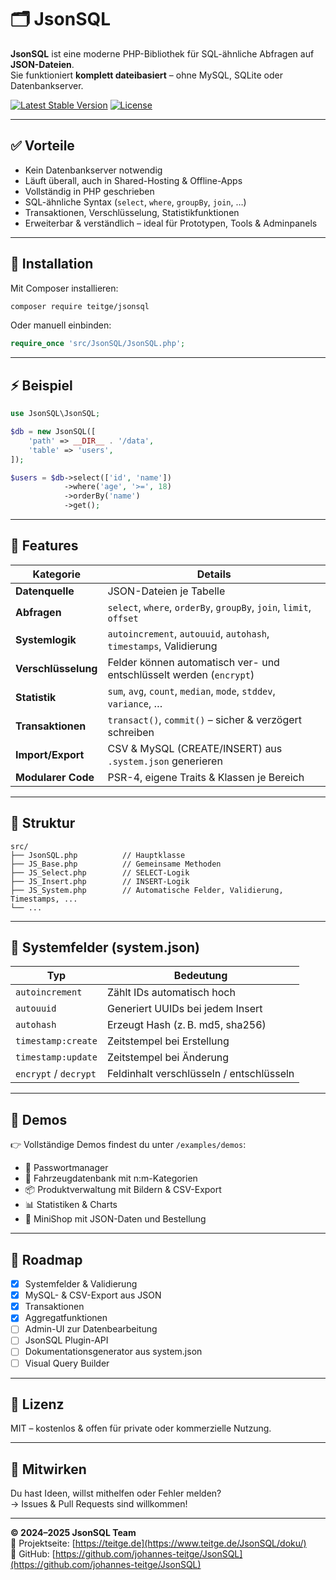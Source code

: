 # 🗂️ JsonSQL

**JsonSQL** ist eine moderne PHP-Bibliothek für SQL-ähnliche Abfragen auf **JSON-Dateien**.  
Sie funktioniert **komplett dateibasiert** – ohne MySQL, SQLite oder Datenbankserver.

[![Latest Stable Version](https://img.shields.io/packagist/v/jsonsql/jsonsql.svg)](https://packagist.org/packages/jsonsql/jsonsql)
[![License](https://img.shields.io/packagist/l/jsonsql/jsonsql.svg)](https://packagist.org/packages/jsonsql/jsonsql)

---

## ✅ Vorteile

- Kein Datenbankserver notwendig
- Läuft überall, auch in Shared-Hosting & Offline-Apps
- Vollständig in PHP geschrieben
- SQL-ähnliche Syntax (`select`, `where`, `groupBy`, `join`, …)
- Transaktionen, Verschlüsselung, Statistikfunktionen
- Erweiterbar & verständlich – ideal für Prototypen, Tools & Adminpanels

---

## 🚀 Installation

Mit Composer installieren:

```bash
composer require teitge/jsonsql
```

Oder manuell einbinden:

```php
require_once 'src/JsonSQL/JsonSQL.php';
```

---

## ⚡ Beispiel

```php
use JsonSQL\JsonSQL;

$db = new JsonSQL([
    'path' => __DIR__ . '/data',
    'table' => 'users',
]);

$users = $db->select(['id', 'name'])
            ->where('age', '>=', 18)
            ->orderBy('name')
            ->get();
```

---

## 🧰 Features

| Kategorie             | Details                                                                 |
|-----------------------|-------------------------------------------------------------------------|
| **Datenquelle**        | JSON-Dateien je Tabelle                                                |
| **Abfragen**           | `select`, `where`, `orderBy`, `groupBy`, `join`, `limit`, `offset`     |
| **Systemlogik**        | `autoincrement`, `autouuid`, `autohash`, `timestamps`, Validierung     |
| **Verschlüsselung**    | Felder können automatisch ver- und entschlüsselt werden (`encrypt`)    |
| **Statistik**          | `sum`, `avg`, `count`, `median`, `mode`, `stddev`, `variance`, …       |
| **Transaktionen**      | `transact()`, `commit()` – sicher & verzögert schreiben                |
| **Import/Export**      | CSV & MySQL (CREATE/INSERT) aus `.system.json` generieren              |
| **Modularer Code**     | PSR-4, eigene Traits & Klassen je Bereich                              |

---

## 📁 Struktur

```
src/
├── JsonSQL.php          // Hauptklasse
├── JS_Base.php          // Gemeinsame Methoden
├── JS_Select.php        // SELECT-Logik
├── JS_Insert.php        // INSERT-Logik
├── JS_System.php        // Automatische Felder, Validierung, Timestamps, ...
└── ...
```

---

## 🔎 Systemfelder (system.json)

| Typ                | Bedeutung                                 |
|--------------------|-------------------------------------------|
| `autoincrement`    | Zählt IDs automatisch hoch                |
| `autouuid`         | Generiert UUIDs bei jedem Insert         |
| `autohash`         | Erzeugt Hash (z. B. md5, sha256)          |
| `timestamp:create` | Zeitstempel bei Erstellung                |
| `timestamp:update` | Zeitstempel bei Änderung                  |
| `encrypt` / `decrypt` | Feldinhalt verschlüsseln / entschlüsseln |

---

## 🧪 Demos

👉 Vollständige Demos findest du unter `/examples/demos`:

- 🔐 Passwortmanager
- 🚗 Fahrzeugdatenbank mit n:m-Kategorien
- 📦 Produktverwaltung mit Bildern & CSV-Export
- 📊 Statistiken & Charts
- 🧾 MiniShop mit JSON-Daten und Bestellung

---

## 📌 Roadmap

- [x] Systemfelder & Validierung
- [x] MySQL- & CSV-Export aus JSON
- [x] Transaktionen
- [x] Aggregatfunktionen
- [ ] Admin-UI zur Datenbearbeitung
- [ ] JsonSQL Plugin-API
- [ ] Dokumentationsgenerator aus system.json
- [ ] Visual Query Builder

---

## 🔐 Lizenz

MIT – kostenlos & offen für private oder kommerzielle Nutzung.

---

## 🤝 Mitwirken

Du hast Ideen, willst mithelfen oder Fehler melden?  
→ Issues & Pull Requests sind willkommen!

---

**© 2024–2025 JsonSQL Team**  
🔗 Projektseite: [https://teitge.de](https://www.teitge.de/JsonSQL/doku/)  
🔧 GitHub: [https://github.com/johannes-teitge/JsonSQL](https://github.com/johannes-teitge/JsonSQL)
